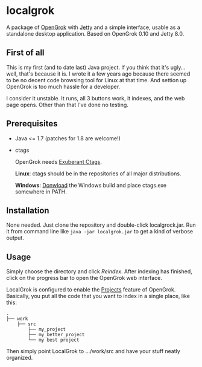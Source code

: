 localgrok
=========

A package of [OpenGrok](http://opengrok.github.io/OpenGrok/) with [Jetty](http://www.eclipse.org/jetty/) and a simple interface, usable as a standalone desktop application. Based on OpenGrok 0.10 and Jetty 8.0.


First of all
------------

This is my first (and to date last) Java project. If you think that it's ugly... well, that's because it is. I wrote it a few years ago because there seemed to be no decent code browsing tool for Linux at that time. And settion up OpenGrok is too much hassle for a developer.

I consider it unstable. It runs, all 3 buttons work, it indexes, and the web page opens. Other than that I've done no testing.


Prerequisites
-------------

* Java <= 1.7 (patches for 1.8 are welcome!)

* ctags

  OpenGrok needs [Exuberant Ctags](http://ctags.sourceforge.net/).

  **Linux**: ctags should be in the repositories of all major distributions.

  **Windows**: [Donwload](http://prdownloads.sourceforge.net/ctags/ctags58.zip) the Windows build and place ctags.exe somewhere in PATH.


Installation
------------

None needed. Just clone the repository and double-click localgrock.jar. Run it from command line like `java -jar localgrok.jar` to get a kind of verbose output.


Usage
-----

Simply choose the directory and click _Reindex_. After indexing has finished, click on the progress bar to open the OpenGrok web interface.

LocalGrok is configured to enable the [Projects](https://github.com/OpenGrok/OpenGrok/blob/master/README.txt#L66) feature of OpenGrok. Basically, you put all the code that you want to index in a single place, like this:

    .
    ├── work
        ├── src
            ├── my_project
            ├── my_better_project
            └── my best project

Then simply point LocalGrok to .../work/src and have your stuff neatly organized.
